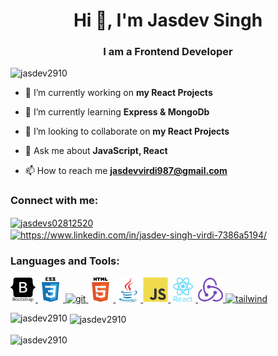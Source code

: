 <h1 align="center">Hi 👋, I'm Jasdev Singh</h1>
<h3 align="center">I am a Frontend Developer</h3>

<p align="left"> <img src="https://komarev.com/ghpvc/?username=jasdev2910&label=Profile%20views&color=0e75b6&style=flat" alt="jasdev2910" /> </p>

- 🔭 I’m currently working on **my React Projects**

- 🌱 I’m currently learning **Express & MongoDb**

- 👯 I’m looking to collaborate on **my React Projects**

- 💬 Ask me about **JavaScript, React**

- 📫 How to reach me **jasdevvirdi987@gmail.com**

<h3 align="left">Connect with me:</h3>
<p align="left">
<a href="https://twitter.com/jasdevs02812520" target="blank"><img align="center" src="https://raw.githubusercontent.com/rahuldkjain/github-profile-readme-generator/master/src/images/icons/Social/twitter.svg" alt="jasdevs02812520" height="30" width="40" /></a>
<a href="https://linkedin.com/in/https://www.linkedin.com/in/jasdev-singh-virdi-7386a5194/" target="blank"><img align="center" src="https://raw.githubusercontent.com/rahuldkjain/github-profile-readme-generator/master/src/images/icons/Social/linked-in-alt.svg" alt="https://www.linkedin.com/in/jasdev-singh-virdi-7386a5194/" height="30" width="40" /></a>
</p>

<h3 align="left">Languages and Tools:</h3>
<p align="left"> <a href="https://getbootstrap.com" target="_blank" rel="noreferrer"> <img src="https://raw.githubusercontent.com/devicons/devicon/master/icons/bootstrap/bootstrap-plain-wordmark.svg" alt="bootstrap" width="40" height="40"/> </a> <a href="https://www.w3schools.com/css/" target="_blank" rel="noreferrer"> <img src="https://raw.githubusercontent.com/devicons/devicon/master/icons/css3/css3-original-wordmark.svg" alt="css3" width="40" height="40"/> </a> <a href="https://git-scm.com/" target="_blank" rel="noreferrer"> <img src="https://www.vectorlogo.zone/logos/git-scm/git-scm-icon.svg" alt="git" width="40" height="40"/> </a> <a href="https://www.w3.org/html/" target="_blank" rel="noreferrer"> <img src="https://raw.githubusercontent.com/devicons/devicon/master/icons/html5/html5-original-wordmark.svg" alt="html5" width="40" height="40"/> </a> <a href="https://www.java.com" target="_blank" rel="noreferrer"> <img src="https://raw.githubusercontent.com/devicons/devicon/master/icons/java/java-original.svg" alt="java" width="40" height="40"/> </a> <a href="https://developer.mozilla.org/en-US/docs/Web/JavaScript" target="_blank" rel="noreferrer"> <img src="https://raw.githubusercontent.com/devicons/devicon/master/icons/javascript/javascript-original.svg" alt="javascript" width="40" height="40"/> </a> <a href="https://reactjs.org/" target="_blank" rel="noreferrer"> <img src="https://raw.githubusercontent.com/devicons/devicon/master/icons/react/react-original-wordmark.svg" alt="react" width="40" height="40"/> </a> <a href="https://redux.js.org" target="_blank" rel="noreferrer"> <img src="https://raw.githubusercontent.com/devicons/devicon/master/icons/redux/redux-original.svg" alt="redux" width="40" height="40"/> </a> <a href="https://tailwindcss.com/" target="_blank" rel="noreferrer"> <img src="https://www.vectorlogo.zone/logos/tailwindcss/tailwindcss-icon.svg" alt="tailwind" width="40" height="40"/> </a> </p>

<p><img align="left" src="https://github-readme-stats.vercel.app/api/top-langs?username=jasdev2910&show_icons=true&locale=en&layout=compact" alt="jasdev2910" /></p>

<p>&nbsp;<img align="center" src="https://github-readme-stats.vercel.app/api?username=jasdev2910&show_icons=true&locale=en" alt="jasdev2910" /></p>

<p><img align="center" src="https://github-readme-streak-stats.herokuapp.com/?user=jasdev2910&" alt="jasdev2910" /></p>
